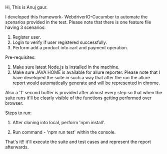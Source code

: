 Hi, This is Anuj gaur.

I developed this framework- WebdriverIO-Cucumber to automate the scenarios provided in the test.
Please note that there is one feature file having 3 scenarios:
1. Register user.
2. Login to verify if user registered successfully.
3. Perform add a product into cart and payment operation.

Pre-requisites:
1. Make sure latest Node.js is installed in the machine.
2. Make sure JAVA HOME is available for allure reporter.
Please note that I have developed the suite in such a way that after the run the allure report would automatically generate and will be represented in chrome.

Also a '1' second buffer is provided after almost every step so that when the suite runs it'll be clearly visible of the functions getting performed over browser.

Steps to run:
1. After cloning into local, perform 'npm install'. 
<!-- it will install all the dependencies from package.json-->
2. Run command - 'npm run test' within the console.

That's it!! it'll execute the suite and test cases and represent the report afterwards.

<!---
anuj-gaur/anuj-gaur is a ✨ special ✨ repository because its `README.md` (this file) appears on your GitHub profile.
You can click the Preview link to take a look at your changes.
--->
